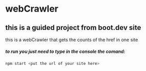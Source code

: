 # webCrawler

## this is a guided project from boot.dev site

this is a webCrawler that gets the counts of the href in one site

##### to run you just need to type in the console the comand:

```sh
npm start <put the url of your site here>
```
